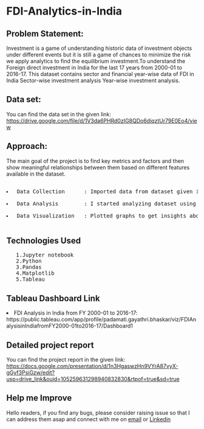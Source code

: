 # FDI-Analytics-in-India
## Problem Statement:
<p>Investment is a game of understanding historic data of investment objects under
different events but it is still a game of chances to minimize the risk we apply analytics
to find the equilibrium investment.To understand the Foreign direct investment in India for the last 17 years from 2000-01
to 2016-17. This dataset contains sector and financial year-wise data of FDI in India
Sector-wise investment analysis Year-wise investment analysis.</p>

## Data set:
You can find the data set in the given link: https://drive.google.com/file/d/1V3da6PHRd0zIG8QDo6diqztUr79E0Eo4/view
## Approach:
<p>The main goal of the project is to find key metrics and factors and then show meaningful relationships between them based on different features available in the dataset.</p>
<pre> 
<li> Data Collection      : Imported data from dataset given in the project using Pandas library. </li>
<li> Data Analysis        : I started analyzing dataset using Pandas,Numpy,Matplotlib. </li>
<li> Data Visualization   : Plotted graphs to get insights about dependent and independent variables. Also used Tableau for data visulization. </li>
</pre>

## Technologies Used
<pre>
   1.Jupyter notebook
   2.Python
   3.Pandas
   4.Matplotlib
   5.Tableau
</pre>

## Tableau Dashboard Link
 <li> FDI Analysis in India from FY 2000-01 to 2016-17: https://public.tableau.com/app/profile/padamati.gayathri.bhaskar/viz/FDIAnalysisinIndiafromFY2000-01to2016-17/Dashboard1
   
## Detailed project report
You can find the project report in the given link: https://docs.google.com/presentation/d/1n3HgaswzHn9VYrA87vyX-gGyf3PsiGzw/edit?usp=drive_link&ouid=105259631298940832830&rtpof=true&sd=true

## Help me Improve
<p> Hello readers, if you find any bugs, please consider raising issue so that I can address them asap and connect with me on
<a href="mailto:namanmgverma@gmail.com">email</a> or
<a href="www.linkedin.com/in/naman-verma-0a2886211">Linkedin</a>

